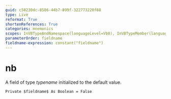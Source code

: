 ```yaml
---
guid: c58230dc-8586-44b7-899f-322773220f88
type: Live
reformat: True
shortenReferences: True
categories: mnemonics
scopes: InVBTypeAndNamespace(languageLevel=Vb8), InVBTypeMember(languageLevel=Vb8)
parameterOrder: fieldname
fieldname-expression: constant("fieldname")
---
```


# nb

A field of type $typename$ initialized to the default value.

```
Private $fieldname$ As Boolean = False
```
